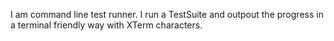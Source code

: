 I am command line test runner. I run a TestSuite and outpout the progress in a terminal friendly way with XTerm characters.